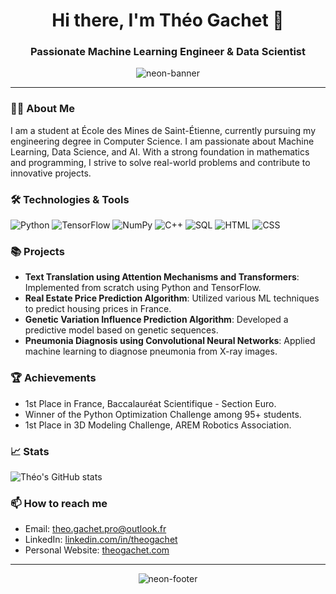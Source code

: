 <h1 align="center">Hi there, I'm Théo Gachet 👋</h1>
<h3 align="center">Passionate Machine Learning Engineer & Data Scientist</h3>

<p align="center">
  <img src="https://your-neon-image-url.com" alt="neon-banner" />
</p>

---

### 👨‍💻 About Me
I am a student at École des Mines de Saint-Étienne, currently pursuing my engineering degree in Computer Science. I am passionate about Machine Learning, Data Science, and AI. With a strong foundation in mathematics and programming, I strive to solve real-world problems and contribute to innovative projects.

### 🛠️ Technologies & Tools
![Python](https://img.shields.io/badge/-Python-3776AB?style=flat-square&logo=python&logoColor=white)
![TensorFlow](https://img.shields.io/badge/-TensorFlow-FF6F00?style=flat-square&logo=tensorflow&logoColor=white)
![NumPy](https://img.shields.io/badge/-NumPy-013243?style=flat-square&logo=numpy&logoColor=white)
![C++](https://img.shields.io/badge/-C++-00599C?style=flat-square&logo=c%2B%2B&logoColor=white)
![SQL](https://img.shields.io/badge/-SQL-4479A1?style=flat-square&logo=mysql&logoColor=white)
![HTML](https://img.shields.io/badge/-HTML-E34F26?style=flat-square&logo=html5&logoColor=white)
![CSS](https://img.shields.io/badge/-CSS-1572B6?style=flat-square&logo=css3&logoColor=white)

### 📚 Projects
- **Text Translation using Attention Mechanisms and Transformers**: Implemented from scratch using Python and TensorFlow.
- **Real Estate Price Prediction Algorithm**: Utilized various ML techniques to predict housing prices in France.
- **Genetic Variation Influence Prediction Algorithm**: Developed a predictive model based on genetic sequences.
- **Pneumonia Diagnosis using Convolutional Neural Networks**: Applied machine learning to diagnose pneumonia from X-ray images.

### 🏆 Achievements
- 1st Place in France, Baccalauréat Scientifique - Section Euro.
- Winner of the Python Optimization Challenge among 95+ students.
- 1st Place in 3D Modeling Challenge, AREM Robotics Association.

### 📈 Stats
![Théo's GitHub stats](https://github-readme-stats.vercel.app/api?username=theogachet&show_icons=true&theme=radical)

### 📫 How to reach me
- Email: theo.gachet.pro@outlook.fr
- LinkedIn: [linkedin.com/in/theogachet](https://linkedin.com/in/theogachet)
- Personal Website: [theogachet.com](http://theogachet.com)

---

<p align="center">
  <img src="https://your-neon-footer-image-url.com" alt="neon-footer" />
</p>

<!--
**TheoGachet/TheoGachet** is a ✨ _special_ ✨ repository because its `README.md` (this file) appears on your GitHub profile.

Here are some ideas to get you started:

- 🔭 I’m currently working on ...
- 🌱 I’m currently learning ...
- 👯 I’m looking to collaborate on ...
- 🤔 I’m looking for help with ...
- 💬 Ask me about ...
- 📫 How to reach me: ...
- 😄 Pronouns: ...
- ⚡ Fun fact: ...
-->
